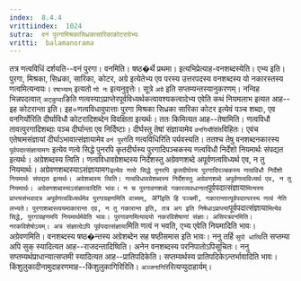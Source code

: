 ```yaml
---
index:  8.4.4
vrittiindex:  1024
sutra:  वनं पुरगामिश्रकासिध्रकासारिकाकोटराग्रेभ्यः
vritti:  balamanorama 
---
```


तत्र णत्वविधिं दर्शयति--वनं पुरगा। वनमिति। षष्ठ�र्थे प्रथमा। इत्यभिप्रेत्याह-वनशब्दस्येति। एभ्य इति। पुरगा, मिश्रका, सिध्रका, सारिका, कोटर, अग्रे इत्येतेभ्य एव परस्य उत्तरपदस्य वनशब्दस्य यो नकारस्तस्य णत्वमित्यन्वयः। `रषाभ्याम्` इत्यतो `णो नः` इत्यनुवृत्तेः। सूत्रे `अग्रे` इति सप्तम्यन्तस्यानुकरणम्। नन्विह भिन्नपदत्वात् `अट्कुप्वा`ङिति णत्वस्याऽप्राप्तेरपूर्वविध्यर्थकत्वावश्यकत्वादेभ्य एवेति कथं नियमलाभ इत्यत आह--इह कोटरान्ता इति। इह=णत्वविधावुपात्ताः पुरगा मिश्रका सिध्रका सारिका कोटर इत्येवं पञ्च शब्दाः, एव वनगिर्योरिति दीर्घाविधौ कोटरादिशब्देन विवक्षिता इत्यर्थः। ततः किमित्यत आह--तेषामिति। णत्वविधौ तावत्पुरगादिशब्दाः पञ्च दीर्घान्ता एव निर्दिष्टाः। दीर्घस्तु तेषां संज्ञायामेव `वनगिर्योरिति`विहितः। एवंच एतेषामसंज्ञायां दीर्घाऽभावात्संज्ञायामेव `वनं पुरगे`ति णत्वविधिरिति पर्यवस्यति। ततश्च तेषु वनशब्दनकारस्य `पूर्वपदात्संज्ञायामगः` इत्येव णत्वे सिद्धे पुनरपि कृतदीर्घस्य पुरगादिपञ्चकस्य णत्वविधौ निर्देशो नियमार्थः संपद्यत इत्यर्थः। अग्रेशब्दस्य त्विति। णत्वविधावग्रेशब्दस्य निर्देशस्तु अग्रेवणशब्दे अपूर्वणत्वविध्यर्थ एव, न तु नियमार्थः। अग्रेवणशब्दस्याऽसंज्ञायामगः` इत्येव णत्वे सिद्धे पुनरपि कृतदीर्घस्य पुरगादिपञ्चकस्य णत्वविधौ निर्देशो नियमार्थः संपद्यत इत्यर्थः। अग्रेशब्दस्य त्विति। णत्वविधावग्रेशब्दस्य निर्देशस्तु अग्रेवणशब्दे अपूर्वणत्वविध्यर्थ एव, न तु नियमार्थः। अग्रेवणशब्दस्याऽसंज्ञात्वादिति भावः। न च पुरगावणशब्दे गकारव्यवधानात् `पूर्वपदात्संज्ञाया`मित्यस्य प्राप्त्यसंभवादत्र अपूर्वणत्वविध्यर्थमेव पुरगाग्रहणमिति वाच्यम्, `अग` इति हि पञ्चमी, गकारान्तात्पूर्वपदात्परस्य णत्वं नेति लभ्यते। पुरगाशब्दस्त्वयमाकारान्त एव, न तु गकारान्त इति, तत्र अग इति निषेधाऽप्राप्त्या `पूर्वपदात्संज्ञाया`मित्येव सिद्धे, पुरगाग्रहणमपि नियमार्थमेवेति भावः। पुरगावणमित्यादयो नकरविशेषाणां संज्ञाः। असिपत्रवनमिति। नरकविशेषोऽयम्। अत्र संज्ञात्वेऽपि पूर्वपदात्संज्ञाया`मिति णत्वं न भवति, एभ्य एवेति नियमादिति भावः। अग्रेवणमिति। वनशब्दस्य षष्ठ�न्तस्य अग्रेशब्देन सह षष्ठीसमास इति भावः। ननु तर्हि `सुपो धात्वि`ति सप्तम्या अपि सुक् स्यादित्यत आह--राजदन्तादिष्विति। अनेन वनशब्दस्य परनिपातोऽपिसूचितः। ननु सप्तम्यर्थप्राधान्यात्सप्तमी स्यादित्यत आह--प्रातिपदिकेति। सप्तम्यर्थस्य प्रातिपदिकेऽन्तर्भावादिति भावः। किंशुलुकादीनामुदाहरणमाह--किंशुलुकागिरिरिति। `अञ्जनागिरि`रित्यप्युदाहार्यम्। 

